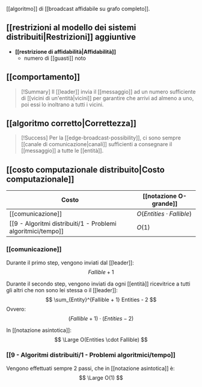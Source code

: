 [[algoritmo]] di [[broadcast affidabile su grafo completo]].

## [[restrizioni al modello dei sistemi distribuiti|Restrizioni]] aggiuntive

- **[[restrizione di affidabilità|Affidabilità]]**
	- numero di [[guasti]] noto

## [[comportamento]]

> [!Summary]
> Il [[leader]] invia il [[messaggio]] ad un numero sufficiente di [[vicini di un'entità|vicini]] per garantire che arrivi ad almeno a uno, poi essi lo inoltrano a tutti i vicini.

## [[algoritmo corretto|Correttezza]]

> [!Success]
> Per la [[edge-broadcast-possibility]], ci sono sempre [[canale di comunicazione|canali]] sufficienti a consegnare il [[messaggio]] a tutte le [[entità]].

## [[costo computazionale distribuito|Costo computazionale]]

| Costo | [[notazione O-grande]] | 
|-|-|
| [[comunicazione]] | $O(Entities \cdot Fallible)$ |
| [[9 - Algoritmi distribuiti/1 - Problemi algoritmici/tempo]] | $O(1)$ |

### [[comunicazione]]

Durante il primo step, vengono inviati dal [[leader]]:
$$
Fallible + 1
$$

Durante il secondo step, vengono inviati da ogni [[entità]] ricevitrice a tutti gli altri che non sono lei stessa o il [[leader]]:
$$
\sum_{Entity}^{Fallible + 1} Entities - 2
$$
Ovvero:
$$
(Fallible + 1) \cdot (Entities - 2)
$$

In [[notazione asintotica]]:
$$
\Large O(Entities \cdot Fallible)
$$

### [[9 - Algoritmi distribuiti/1 - Problemi algoritmici/tempo]]

Vengono effettuati sempre $2$ passi, che in [[notazione asintotica]] è:
$$
\Large O(1)
$$